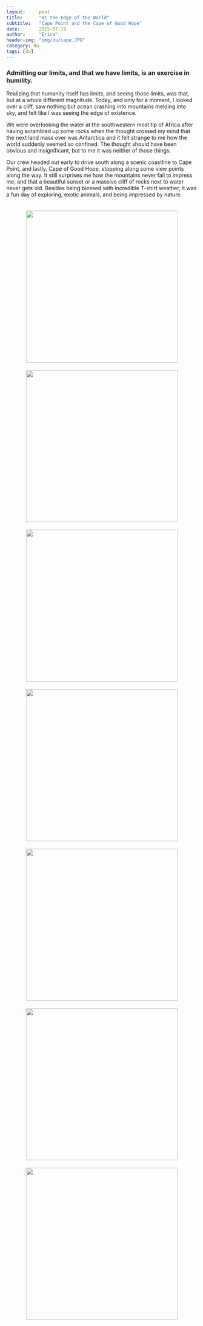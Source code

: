 ```yaml
---
layout:     post
title:      "At the Edge of the World"
subtitle:   "Cape Point and the Cape of Good Hope"
date:       2015-07-19
author:     "Erica"
header-img: "img/du/cape.JPG"
category: du
tags: [du]
---
```


<h3 class="section-heading">Admitting our limits, and that we have limits, is an exercise in humility.</h3>

Realizing that humanity itself has limits, and seeing those limits, was that, but at a whole different magnitude. Today, and only for a moment, I looked over a cliff, saw nothing but ocean crashing into mountains melding into sky, and felt like I was seeing the edge of existence.

We were overlooking the water at the southwestern most tip of Africa after having scrambled up some rocks when the thought crossed my mind that the next land mass over was Antarctica and it felt strange to me how the world suddenly seemed so confined. The thought should have been obvious and insignificant, but to me it was neither of those things.

Our crew headed out early to drive south along a scenic coastline to Cape Point, and lastly, Cape of Good Hope, stopping along some view points along the way. It still surprises me how the mountains never fail to impress me, and that a beautiful sunset or a massive cliff of rocks next to water never gets old. Besides being blessed with incredible T-shirt weather, it was a fun day of exploring, exotic animals, and being impressed by nature.

<center><img src="{{site.url}}/img/du/cape/cape1.JPG" height="400px" width="400px" style="padding-top:20px"/></center>

<center><img src="{{site.url}}/img/du/cape/cape2.JPG" height="400px" width="400px" style="padding-top:20px"/></center>

<center><img src="{{site.url}}/img/du/cape/cape3.JPG" height="400px" width="400px" style="padding-top:20px"/></center>

<center><img src="{{site.url}}/img/du/cape/cape4.JPG" height="400px" width="400px" style="padding-top:20px"/></center>

<center><img src="{{site.url}}/img/du/cape/cape5.JPG" height="400px" width="400px" style="padding-top:20px"/></center>

<center><img src="{{site.url}}/img/du/cape/cape6.JPG" height="400px" width="400px" style="padding-top:20px"/></center>

<center><img src="{{site.url}}/img/du/cape/cape7.JPG" height="400px" width="400px" style="padding-top:20px"/></center>

